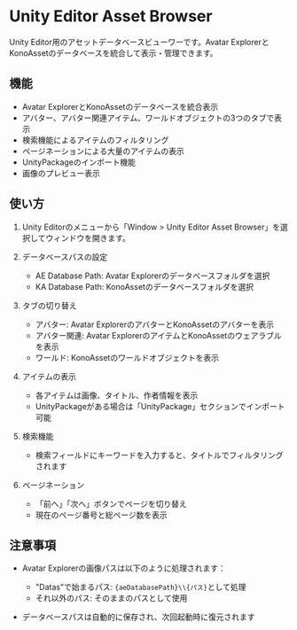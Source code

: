 # Unity Editor Asset Browser

Unity Editor用のアセットデータベースビューワーです。Avatar ExplorerとKonoAssetのデータベースを統合して表示・管理できます。

## 機能

- Avatar ExplorerとKonoAssetのデータベースを統合表示
- アバター、アバター関連アイテム、ワールドオブジェクトの3つのタブで表示
- 検索機能によるアイテムのフィルタリング
- ページネーションによる大量のアイテムの表示
- UnityPackageのインポート機能
- 画像のプレビュー表示

## 使い方

1. Unity Editorのメニューから「Window > Unity Editor Asset Browser」を選択してウィンドウを開きます。

2. データベースパスの設定
   - AE Database Path: Avatar Explorerのデータベースフォルダを選択
   - KA Database Path: KonoAssetのデータベースフォルダを選択

3. タブの切り替え
   - アバター: Avatar ExplorerのアバターとKonoAssetのアバターを表示
   - アバター関連: Avatar ExplorerのアイテムとKonoAssetのウェアラブルを表示
   - ワールド: KonoAssetのワールドオブジェクトを表示

4. アイテムの表示
   - 各アイテムは画像、タイトル、作者情報を表示
   - UnityPackageがある場合は「UnityPackage」セクションでインポート可能

5. 検索機能
   - 検索フィールドにキーワードを入力すると、タイトルでフィルタリングされます

6. ページネーション
   - 「前へ」「次へ」ボタンでページを切り替え
   - 現在のページ番号と総ページ数を表示

## 注意事項

- Avatar Explorerの画像パスは以下のように処理されます：
  - "Datas"で始まるパス: `{aeDatabasePath}\\{パス}`として処理
  - それ以外のパス: そのままのパスとして使用

- データベースパスは自動的に保存され、次回起動時に復元されます
